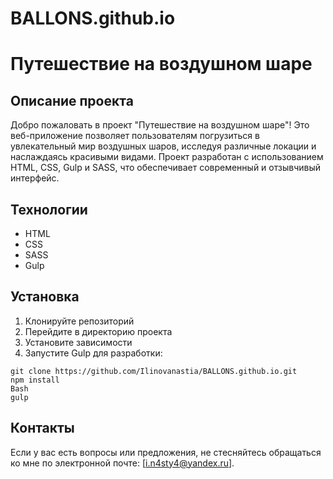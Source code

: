 # BALLONS.github.io
# Путешествие на воздушном шаре

## Описание проекта

Добро пожаловать в проект "Путешествие на воздушном шаре"! Это веб-приложение позволяет пользователям погрузиться в увлекательный мир воздушных шаров, исследуя различные локации и наслаждаясь красивыми видами. Проект разработан с использованием HTML, CSS, Gulp и SASS, что обеспечивает современный и отзывчивый интерфейс.

## Технологии

- HTML
- CSS
- SASS
- Gulp

## Установка

1. Клонируйте репозиторий
2. Перейдите в директорию проекта
3. Установите зависимости
4. Запустите Gulp для разработки:
```
git clone https://github.com/Ilinovanastia/BALLONS.github.io.git
npm install
Bash
gulp
```
## Контакты

Если у вас есть вопросы или предложения, не стесняйтесь обращаться ко мне по электронной почте: [i.n4sty4@yandex.ru].
